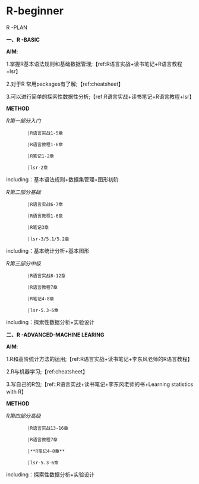 # R-beginner

R -PLAN

**一、R -BASIC**

**AIM**:

1.掌握R基本语法规则和基础数据管理;【ref:R语言实战+读书笔记+R语言教程+lsr】

2.对于R 常用packages有了解;【ref:cheatsheet】

3.可以进行简单的探索性数据性分析;【ref:R语言实战+读书笔记+R语言教程+lsr】

**METHOD**

*R第一部分入门*

            |R语言实战1-5章

            |R语言教程1-6章
            
            |R笔记1-2章
            
            |lsr-2章
            
including：基本语法规则+数据集管理+图形初阶

*R第二部分基础*

            |R语言实战6-7章

            |R语言教程1-6章
            
            |R笔记3章
            
            |lsr-3/5.1/5.2章
            
including：基本统计分析+基本图形

*R第三部分中级*

            |R语言实战8-12章
            
            |R语言教程7章
            
            |R笔记4-8章
            
            |lsr-5.3-6章
            
including：探索性数据分析+实验设计
       
**二、R -ADVANCED-MACHINE LEARING**

**AIM**:

1.R和高阶统计方法的运用;【ref:R语言实战+读书笔记+李东风老师的R语言教程】

2.R与机器学习;【ref:cheatsheet】

3.写自己的R包;【ref::R语言实战+读书笔记+李东风老师的书+Learning statistics with R】

**METHOD**

*R第四部分高级*

            |R语言实战13-16章

            |R语言教程7章
            
            |**R笔记4-8章**
            
            |lsr-5.3-6章
            
including：探索性数据分析+实验设计
